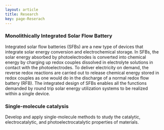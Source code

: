 ```yaml
---
layout: article
title: Research
key: page-Reserach
---
```


### Monolithically Integrated Solar Flow Battery

Integrated solar flow batteries (SFBs) are a new type of devices that integrate solar energy conversion and electrochemical storage. In SFBs, the solar energy absorbed by photoelectrodes is converted into chemical energy by charging up redox couples dissolved in electrolyte solutions in contact with the photoelectrodes. To deliver electricity on demand, the reverse redox reactions are carried out to release chemical energy stored in redox couples as one would do in the discharge of a normal redox flow battery (RFB). The integrated design of SFBs enables all the functions demanded by round trip solar energy utilization systems to be realized within a single device. 

### Single-molecule catalysis

Develop and apply single-molecule methods to study the catalytic, electrocatalytic, and photoelectrocatalytic properties of  materials.



